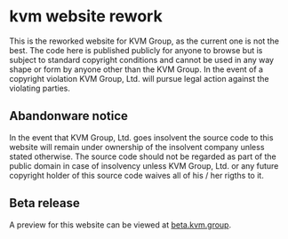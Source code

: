# kvm website rework

This is the reworked website for KVM Group, as the current one is not the best. The code here is published publicly for anyone to browse but is subject to standard copyright conditions and cannot be used in any way shape or form by anyone other than the KVM Group. In the event of a copyright violation KVM Group, Ltd. will pursue legal action against the violating parties. 

## Abandonware notice

In the event that KVM Group, Ltd. goes insolvent the source code to this website will remain under ownership of the insolvent company unless stated otherwise. The source code should not be regarded as part of the public domain in case of insolvency unless KVM Group, Ltd. or any future copyright holder of this source code waives all of his / her rigths to it.

## Beta release

A preview for this website can be viewed at [beta.kvm.group](https://beta.kvm.group/).
